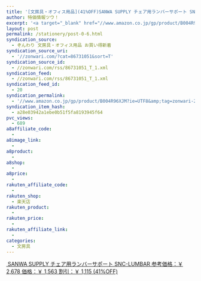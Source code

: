 ```yaml
---
title: '[文房具・オフィス用品](41%OFF)SANWA SUPPLY チェア用ランバーサポート SNC-LUMBAR ￥1,563'
author: 特価情報ツウ！
excerpt: '<a target="_blank" href="//www.amazon.co.jp/gp/product/B004R96XJM?ie=UTF8&amp;tag=zonwari-22&amp;linkCode=as2&amp;camp=247&amp;creative=7399&amp;creativeASIN=B004R96XJM"><img src="//ecx.images-amazon.com/images/I/41lzdJDMGhL._SL100_.jpg"><br>SANWA SUPPLY &#12481;&#12455;&#12450;&#29992;&#12521;&#12531;&#12496;&#12540;&#12469;&#12509;&#12540;&#12488; SNC-LUMBAR<br>&#21442;&#32771;&#20385;&#26684;&#65306;&#65509; 2,678<br>&#20385;&#26684;&#65306;&#65509; 1,563<br>&#21106;&#24341;&#65306;&#65509; 1,115 (41%OFF)</a>'
layout: post
permalink: /stationery/post-0-6.html
syndication_source:
  - ぞんわり 文房具・オフィス用品 お買い得新着
syndication_source_uri:
  - '//zonwari.com/?cat=86731051&sort=T'
syndication_source_id:
  - //zonwari.com/rss/86731051_T_1.xml
syndication_feed:
  - //zonwari.com/rss/86731051_T_1.xml
syndication_feed_id:
  - 20
syndication_permalink:
  - '//www.amazon.co.jp/gp/product/B004R96XJM?ie=UTF8&amp;tag=zonwari-22&amp;linkCode=as2&amp;camp=247&amp;creative=7399&amp;creativeASIN=B004R96XJM'
syndication_item_hash:
  - a28e03942a1ebe0b51f5fa8193945f64
pvc_views:
  - 689
a8affiliate_code:
  -
a8image_link:
  -
a8product:
  -
a8shop:
  -
a8price:
  -
rakuten_affiliate_code:
  -
rakuten_shop:
  - 楽天店
rakuten_product:
  -
rakuten_price:
  -
rakuten_affiliate_link:
  -
categories:
  - 文房具
---
```

[<img src='//i0.wp.com/ecx.images-amazon.com/images/I/41lzdJDMGhL._SL150_.jpg?w=546' title="" alt="" data-recalc-dims="1" />
SANWA SUPPLY チェア用ランバーサポート SNC-LUMBAR
参考価格：￥ 2,678
価格：￥ 1,563
割引：￥ 1,115 (41%OFF)][1]

 [1]: //www.amazon.co.jp/gp/product/B004R96XJM?ie=UTF8&#038;tag=tokkajohotsu-22&#038;linkCode=as2&#038;camp=247&#038;creative=7399&#038;creativeASIN=B004R96XJM